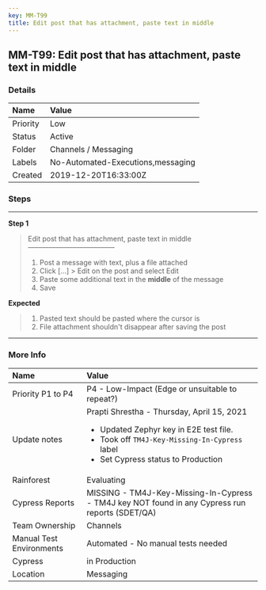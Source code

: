 ```yaml
---
key: MM-T99
title: Edit post that has attachment, paste text in middle
---
```


## MM-T99: Edit post that has attachment, paste text in middle

### Details

| Name     | Value                             |
| :------- | :-------------------------------- |
| Priority | Low                               |
| Status   | Active                            |
| Folder   | Channels / Messaging              |
| Labels   | No-Automated-Executions,messaging |
| Created  | 2019-12-20T16:33:00Z              |

### Steps

<hr/>

**Step 1**

> <article>Edit post that has attachment, paste text in middle<br>–––––––––––––––––––––––––<ol><li>Post a message with text, plus a file attached</li><li> Click [...] &gt; Edit on the post and select Edit</li><li> Paste some additional text in the <strong>middle</strong> of the message</li><li>Save</li></ol></article>

**Expected**

> <article><ol><li>Pasted text should be pasted where the cursor is</li><li>File attachment shouldn't disappear after saving the post</li></ol></article>

<hr/>

### More Info

| Name                     | Value                                                                                                                                                                                          |
| :----------------------- | :--------------------------------------------------------------------------------------------------------------------------------------------------------------------------------------------- |
| Priority P1 to P4        | P4 - Low-Impact (Edge or unsuitable to repeat?)                                                                                                                                                |
| Update notes             | Prapti Shrestha - Thursday, April 15, 2021<ul><li>Updated Zephyr key in E2E test file.</li><li>Took off `TM4J-Key-Missing-In-Cypress` label</li><li>Set Cypress status to Production</li></ul> |
| Rainforest               | Evaluating                                                                                                                                                                                     |
| Cypress Reports          | MISSING - TM4J-Key-Missing-In-Cypress - TM4J key NOT found in any Cypress run reports (SDET/QA)                                                                                                |
| Team Ownership           | Channels                                                                                                                                                                                       |
| Manual Test Environments | Automated - No manual tests needed                                                                                                                                                             |
| Cypress                  | in Production                                                                                                                                                                                  |
| Location                 | Messaging                                                                                                                                                                                      |
